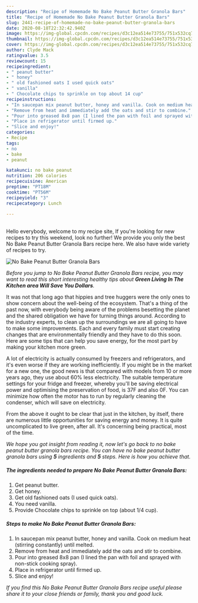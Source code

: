 ```yaml
---
description: "Recipe of Homemade No Bake Peanut Butter Granola Bars"
title: "Recipe of Homemade No Bake Peanut Butter Granola Bars"
slug: 2441-recipe-of-homemade-no-bake-peanut-butter-granola-bars
date: 2020-08-18T22:32:42.940Z
image: https://img-global.cpcdn.com/recipes/d3c12ea514e73755/751x532cq70/no-bake-peanut-butter-granola-bars-recipe-main-photo.jpg
thumbnail: https://img-global.cpcdn.com/recipes/d3c12ea514e73755/751x532cq70/no-bake-peanut-butter-granola-bars-recipe-main-photo.jpg
cover: https://img-global.cpcdn.com/recipes/d3c12ea514e73755/751x532cq70/no-bake-peanut-butter-granola-bars-recipe-main-photo.jpg
author: Clyde Mack
ratingvalue: 3.5
reviewcount: 15
recipeingredient:
- " peanut butter"
- " honey"
- " old fashioned oats I used quick oats"
- " vanilla"
- " Chocolate chips to sprinkle on top about 14 cup"
recipeinstructions:
- "In saucepan mix peanut butter, honey and vanilla. Cook on medium heat (stirring constantly) until melted."
- "Remove from heat and immediately add the oats and stir to combine."
- "Pour into greased 8x8 pan (I lined the pan with foil and sprayed with non-stick cooking spray)."
- "Place in refrigerator until firmed up."
- "Slice and enjoy!"
categories:
- Recipe
tags:
- no
- bake
- peanut

katakunci: no bake peanut 
nutrition: 206 calories
recipecuisine: American
preptime: "PT18M"
cooktime: "PT56M"
recipeyield: "3"
recipecategory: Lunch

---
```

<br>
Hello everybody, welcome to my recipe site, If you're looking for new recipes to try this weekend, look no further! We provide you only the best No Bake Peanut Butter Granola Bars recipe here. We also have wide variety of recipes to try.
<br>


![No Bake Peanut Butter Granola Bars](https://img-global.cpcdn.com/recipes/d3c12ea514e73755/751x532cq70/no-bake-peanut-butter-granola-bars-recipe-main-photo.jpg)

<i>Before you jump to No Bake Peanut Butter Granola Bars recipe, you may want to read this short interesting healthy tips about 
<strong>Green Living In The Kitchen area Will Save You Dollars</strong>.</i>
</br>

It was not that long ago that hippies and tree huggers were the only ones to show concern about the well-being of the ecosystem. That's a thing of the past now, with everybody being aware of the problems besetting the planet and the shared obligation we have for turning things around. According to the industry experts, to clean up the surroundings we are all going to have to make some improvements. Each and every family must start creating changes that are environmentally friendly and they have to do this soon. Here are some tips that can help you save energy, for the most part by making your kitchen more green.

A lot of electricity is actually consumed by freezers and refrigerators, and it's even worse if they are working inefficiently. If you might be in the market for a new one, the good news is that compared with models from 10 or more years ago, they use about 60% less electricity. The suitable temperature settings for your fridge and freezer, whereby you'll be saving electrical power and optimising the preservation of food, is 37F and also 0F. You can minimize how often the motor has to run by regularly cleaning the condenser, which will save on electricity.

From the above it ought to be clear that just in the kitchen, by itself, there are numerous little opportunities for saving energy and money. It is quite uncomplicated to live green, after all. It's concerning being practical, most of the time.


<i>We hope you got insight from reading it, now let's go back to no bake peanut butter granola bars recipe. You can have no bake peanut butter granola bars using <strong>5</strong> ingredients and <strong>5</strong> steps. Here is how you achieve that.
</i>

##### The ingredients needed to prepare No Bake Peanut Butter Granola Bars:

1. Get  peanut butter.
1. Get  honey.
1. Get  old fashioned oats (I used quick oats).
1. You need  vanilla.
1. Provide  Chocolate chips to sprinkle on top (about 1/4 cup).


##### Steps to make No Bake Peanut Butter Granola Bars:

1. In saucepan mix peanut butter, honey and vanilla. Cook on medium heat (stirring constantly) until melted.
1. Remove from heat and immediately add the oats and stir to combine.
1. Pour into greased 8x8 pan (I lined the pan with foil and sprayed with non-stick cooking spray).
1. Place in refrigerator until firmed up.
1. Slice and enjoy!


<i>If you find this No Bake Peanut Butter Granola Bars recipe useful please share it to your close friends or family, thank you and good luck.</i>
